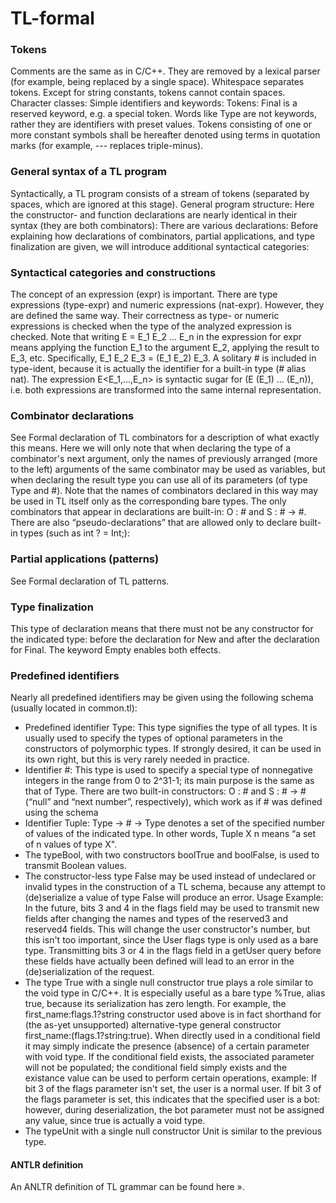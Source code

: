 # TL-formal
### Tokens
Comments are the same as in C/C++. They are removed by a lexical parser (for example, being replaced by a single space). Whitespace separates tokens. Except for string constants, tokens cannot contain spaces.
Character classes:
Simple identifiers and keywords:
Tokens:
Final is a reserved keyword, e.g. a special token. Words like Type are not keywords, rather they are identifiers with preset values.
Tokens consisting of one or more constant symbols shall be hereafter denoted using terms in quotation marks (for example, --- replaces triple-minus).
### General syntax of a TL program
Syntactically, a TL program consists of a stream of tokens (separated by spaces, which are ignored at this stage). General program structure:
Here the constructor- and function declarations are nearly identical in their syntax (they are both combinators):
There are various declarations:
Before explaining how declarations of combinators, partial applications, and type finalization are given, we will introduce additional syntactical categories:
### Syntactical categories and constructions
The concept of an expression (expr) is important. There are type expressions (type-expr) and numeric expressions (nat-expr). However, they are defined the same way. Their correctness as type- or numeric expressions is checked when the type of the analyzed expression is checked.
Note that writing E = E_1 E_2 ... E_n in the expression for expr means applying the function E_1 to the argument E_2, applying the result to E_3, etc. Specifically, E_1 E_2 E_3 = (E_1 E_2) E_3. A solitary # is included in type-ident, because it is actually the identifier for a built-in type (# alias nat).
The expression E<E_1,...,E_n> is syntactic sugar for (E (E_1) ... (E_n)), i.e. both expressions are transformed into the same internal representation.
### Combinator declarations
See Formal declaration of TL combinators for a description of what exactly this means. Here we will only note that when declaring the type of a combinator's next argument, only the names of previously arranged (more to the left) arguments of the same combinator may be used as variables, but when declaring the result type you can use all of its parameters (of type Type and #).
Note that the names of combinators declared in this way may be used in TL itself only as the corresponding bare types. The only combinators that appear in declarations are built-in: O : # and S : # -> #.
There are also “pseudo-declarations” that are allowed only to declare built-in types (such as int ? = Int;):
### Partial applications (patterns)
See Formal declaration of TL patterns.
### Type finalization
This type of declaration means that there must not be any constructor for the indicated type: before the declaration for New and after the declaration for Final. The keyword Empty enables both effects.
### Predefined identifiers
Nearly all predefined identifiers may be given using the following schema (usually located in common.tl):
- Predefined identifier Type: This type signifies the type of all types. It is usually used to specify the types of optional parameters in the constructors of polymorphic types. If strongly desired, it can be used in its own right, but this is very rarely needed in practice.
- Identifier #: This type is used to specify a special type of nonnegative integers in the range from 0 to 2^31-1; its main purpose is the same as that of Type. There are two built-in constructors: O : # and S : # -> # (“null” and “next number”, respectively), which work as if # was defined using the schema
- Identifier Tuple: Type -> # -> Type denotes a set of the specified number of values of the indicated type. In other words, Tuple X n means “a set of n values of type X".
- The typeBool, with two constructors boolTrue and boolFalse, is used to transmit Boolean values.
- The constructor-less type False may be used instead of undeclared or invalid types in the construction of a TL schema, because any attempt to (de)serialize a value of type False will produce an error. Usage Example:
In the future, bits 3 and 4 in the flags field may be used to transmit new fields after changing the names and types of the reserved3 and reserved4 fields. This will change the user constructor's number, but this isn't too important, since the User flags type is only used as a bare type. Transmitting bits 3 or 4 in the flags field in a getUser query before these fields have actually been defined will lead to an error in the (de)serialization of the request.
- The type True with a single null constructor true plays a role similar to the void type in C/C++. It is especially useful as a bare type %True, alias true, because its serialization has zero length. For example, the first_name:flags.1?string constructor used above is in fact shorthand for (the as-yet unsupported) alternative-type general constructor first_name:(flags.1?string:true).
When directly used in a conditional field it may simply indicate the presence (absence) of a certain parameter with void type.
If the conditional field exists, the associated parameter will not be populated; the conditional field simply exists and the existance value can be used to perform certain operations, example:
If bit 3 of the flags parameter isn't set, the user is a normal user.
If bit 3 of the flags parameter is set, this indicates that the specified user is a bot: however, during deserialization, the bot parameter must not be assigned any value, since true is actually a void type.
- The typeUnit with a single null constructor Unit is similar to the previous type.
#### ANTLR definition
An ANLTR definition of TL grammar can be found here ».
